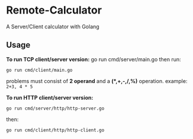 # Remote-Calculator
A Server/Client calculator with Golang 
## Usage
**To run TCP client/server version:**
    go run cmd/server/main.go
then run:

    go run cmd/client/main.go
problems must consist of **2 operand** and a **(*,+,-,/,%)** operation.
example: `2+3, 4 * 5`

**To run HTTP client/server version:**

    go run cmd/server/http/http-server.go
   then:
   

    go run cmd/client/http/http-client.go
